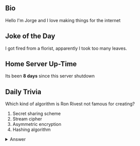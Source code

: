 ## Bio

Hello I'm Jorge and I love making things for the internet

## Joke of the Day

I got fired from a florist, apparently I took too many leaves.

## Home Server Up-Time

Its been **8 days** since this server shutdown


## Daily Trivia

Which kind of algorithm is Ron Rivest not famous for creating?
 1. Secret sharing scheme
 2. Stream cipher
 3. Asymmetric encryption
 4. Hashing algorithm

<details>
  <summary>Answer</summary>
  Secret sharing scheme
</details>
